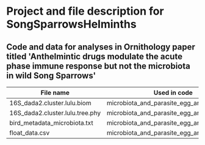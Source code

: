 
# Project and file description for SongSparrowsHelminths


## Code and data for analyses in Ornithology paper titled 'Anthelmintic drugs modulate the acute phase immune response but not the microbiota in wild Song Sparrows'


File name | Used in code
--------- | ------------
16S_dada2.cluster.lulu.biom | microbiota_and_parasite_egg_analysis_code.R
16S_dada2.cluster.lulu.tree.phy | microbiota_and_parasite_egg_analysis_code.R
bird_metadata_microbiota.txt | microbiota_and_parasite_egg_analysis_code.R
float_data.csv | microbiota_and_parasite_egg_analysis_code.R
